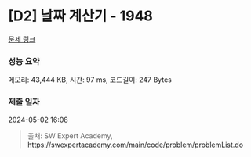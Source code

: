 # [D2] 날짜 계산기 - 1948 

[문제 링크](https://swexpertacademy.com/main/code/problem/problemDetail.do?contestProbId=AV5PnnU6AOsDFAUq) 

### 성능 요약

메모리: 43,444 KB, 시간: 97 ms, 코드길이: 247 Bytes

### 제출 일자

2024-05-02 16:08



> 출처: SW Expert Academy, https://swexpertacademy.com/main/code/problem/problemList.do